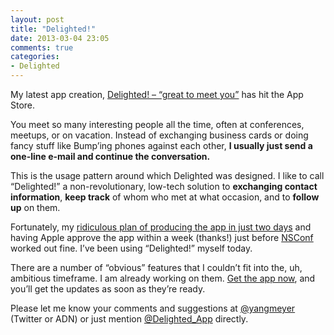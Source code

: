 ```yaml
---
layout: post
title: "Delighted!"
date: 2013-03-04 23:05
comments: true
categories: 
- Delighted
---
```

My latest app creation, [Delighted! – “great to meet you”](https://itunes.apple.com/us/app/id607995866) has hit the App Store.

<!-- more -->
You meet so many interesting people all the time, often at conferences, meetups, or on vacation. Instead of exchanging business cards or doing fancy stuff like Bump’ing phones against each other, **I usually just send a one-line e-mail and continue the conversation.**

This is the usage pattern around which Delighted was designed. I like to call “Delighted!” a non-revolutionary, low-tech solution to **exchanging contact information**, **keep track** of whom who met at what occasion, and to **follow up** on them.

Fortunately, my [ridiculous plan of producing the app in just two days](/blog/2013/02/25/creating-apps-on-the-beach/) and having Apple approve the app within a week (thanks!) just before [NSConf](http://nsconference.com) worked out fine. I’ve been using “Delighted!” myself today.

There are a number of “obvious” features that I couldn’t fit into the, uh, ambitious timeframe. I am already working on them. [Get the app now](https://itunes.apple.com/us/app/id607995866), and you’ll get the updates as soon as they’re ready.

Please let me know your comments and suggestions at [@yangmeyer](http://twitter.com/yangmeyer) (Twitter or ADN) or just mention [@Delighted_App](http://twitter.com/Delighted_App) directly.